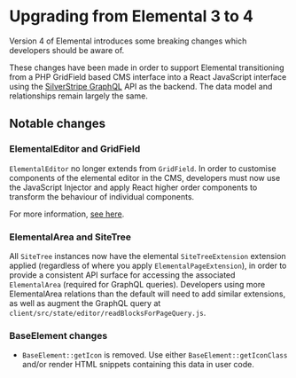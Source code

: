 # Upgrading from Elemental 3 to 4

Version 4 of Elemental introduces some breaking changes which developers should be aware of.

These changes have been made in order to support Elemental transitioning from a PHP GridField based CMS interface into
a React JavaScript interface using the [SilverStripe GraphQL](https://github.com/silverstripe/silverstripe-graphql/) API
as the backend. The data model and relationships remain largely the same.

## Notable changes

### ElementalEditor and GridField

`ElementalEditor` no longer extends from `GridField`. In order to customise components of the elemental editor in
the CMS, developers must now use the JavaScript Injector and apply React higher order components to transform the
behaviour of individual components.

For more information, [see here](https://docs.silverstripe.org/en/4/developer_guides/customising_the_admin_interface/how_tos/customise_react_components/).

### ElementalArea and SiteTree

All `SiteTree` instances now have the elemental `SiteTreeExtension` extension applied (regardless of where you
apply `ElementalPageExtension`), in order to provide a consistent API surface for accessing the associated
`ElementalArea` (required for GraphQL queries). Developers using more ElementalArea relations than the default will
need to add similar extensions, as well as augment the GraphQL query at
`client/src/state/editor/readBlocksForPageQuery.js`.

### BaseElement changes

* `BaseElement::getIcon` is removed. Use either `BaseElement::getIconClass` and/or render HTML snippets containing this
  data in user code.
